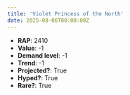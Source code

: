 ```yaml
---
title: 'Violet Princess of the North'
date: 2025-08-06T00:00:00Z
---
```

- **RAP**: 2410
- **Value**: -1
- **Demand level**: -1
- **Trend**: -1
- **Projected?**: True
- **Hyped?**: True
- **Rare?**: True
